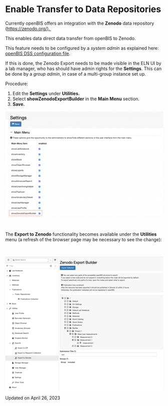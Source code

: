 Enable Transfer to Data Repositories
====================================



  
Currently openBIS offers an integration with the **Zenodo** data
repository ([https://zenodo.org/). ](https://zenodo.org/)

This enables data direct data transfer from openBIS to Zenodo.

This feature needs to be configured by a *system admin* as explained
here: [openBIS DSS configuration
file](https://unlimited.ethz.ch/display/openBISDoc2010/Installation+and+Administrators+Guide+of+the+openBIS+Data+Store+Server#InstallationandAdministratorsGuideoftheopenBISDataStoreServer-Configurationfile). 

If this is done, the Zenodo Export needs to be made visible in the ELN
UI by a lab manager, who has should have admin rights for the
**Settings**. This can be done by a *group admin*, in case of a
multi-group instance set up.

  
Procedure:  
  

1.  Edit the **Settings** under **Utilities.**
2.  Select **showZenodoExportBuilder** in the **Main Menu** section.
3.  **Save.**

![image info](img/Screenshot-2020-02-26-at-10.53.37-1024x679.png)

 

The **Export to Zenodo** functionality becomes available under the
**Utilities** menu (a refresh of the browser page may be necessary to
see the change):

 

![image info](img/export-to-zenodo-1024x862.png)

Updated on April 26, 2023
